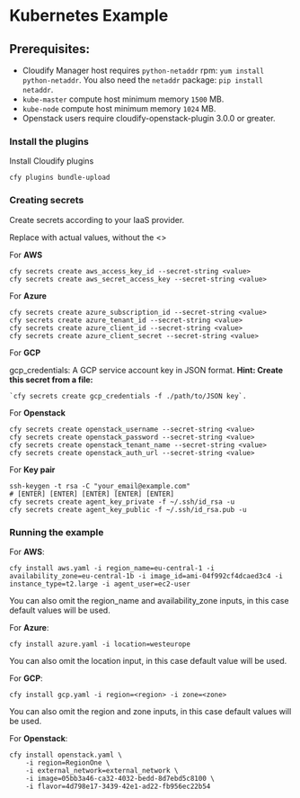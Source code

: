# Kubernetes Example

## Prerequisites:

  * Cloudify Manager host requires `python-netaddr` rpm: `yum install python-netaddr`. You also need the `netaddr` package: `pip install netaddr`.
  * `kube-master` compute host minimum memory `1500` MB.
  * `kube-node` compute host minimum memory `1024` MB.
  * Openstack users require cloudify-openstack-plugin 3.0.0 or greater.

### Install the plugins

Install Cloudify plugins
```shell
cfy plugins bundle-upload
```

### Creating secrets

Create secrets according to your IaaS provider.

Replace <value> with actual values, without the <>

For **AWS**
```shell
cfy secrets create aws_access_key_id --secret-string <value>
cfy secrets create aws_secret_access_key --secret-string <value>
```
 
For **Azure**
```shell
cfy secrets create azure_subscription_id --secret-string <value>
cfy secrets create azure_tenant_id --secret-string <value>
cfy secrets create azure_client_id --secret-string <value>
cfy secrets create azure_client_secret --secret-string <value>
```

For **GCP**

gcp_credentials: A GCP service account key in JSON format. **Hint: Create this secret from a file:**
```shell   
`cfy secrets create gcp_credentials -f ./path/to/JSON key`.
```                                             


For **Openstack**
```shell
cfy secrets create openstack_username --secret-string <value>
cfy secrets create openstack_password --secret-string <value>
cfy secrets create openstack_tenant_name --secret-string <value>
cfy secrets create openstack_auth_url --secret-string <value>
```
      
For **Key pair**
```shell
ssh-keygen -t rsa -C "your_email@example.com"
# [ENTER] [ENTER] [ENTER] [ENTER] [ENTER]
cfy secrets create agent_key_private -f ~/.ssh/id_rsa -u
cfy secrets create agent_key_public -f ~/.ssh/id_rsa.pub -u
```
         
### Running the example


For **AWS**:

```shell
cfy install aws.yaml -i region_name=eu-central-1 -i availability_zone=eu-central-1b -i image_id=ami-04f992cf4dcaed3c4 -i instance_type=t2.large -i agent_user=ec2-user
```
You can also omit the region_name and availability_zone inputs, in this case default values will be used.

For **Azure**:

```shell
cfy install azure.yaml -i location=westeurope
```
You can also omit the location input, in this case default value will be used.

For **GCP**:

```shell
cfy install gcp.yaml -i region=<region> -i zone=<zone>
```
You can also omit the region and zone inputs, in this case default values will be used.

For **Openstack**:

```shell
cfy install openstack.yaml \
    -i region=RegionOne \
    -i external_network=external_network \
    -i image=05bb3a46-ca32-4032-bedd-8d7ebd5c8100 \
    -i flavor=4d798e17-3439-42e1-ad22-fb956ec22b54
```